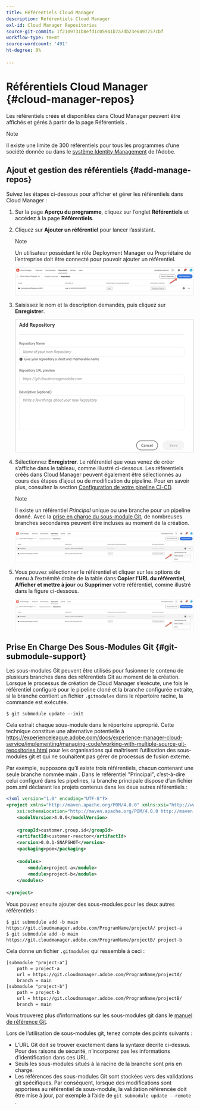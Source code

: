 ```yaml
---
title: Référentiels Cloud Manager
description: Référentiels Cloud Manager
exl-id: Cloud Manager Repositories
source-git-commit: 1f2109731b8efd1c05941b7a7db23e6497257cbf
workflow-type: tm+mt
source-wordcount: '491'
ht-degree: 0%

---
```


# Référentiels Cloud Manager {#cloud-manager-repos}

Les référentiels créés et disponibles dans Cloud Manager peuvent être affichés et gérés à partir de la page Référentiels .

>[!NOTE]
>Il existe une limite de 300 référentiels pour tous les programmes d’une société donnée ou dans le [système Identity Management](https://experienceleague.adobe.com/docs/experience-manager-cloud-service/onboarding/onboarding-concepts/ims.html) de l’Adobe.

## Ajout et gestion des référentiels {#add-manage-repos}

Suivez les étapes ci-dessous pour afficher et gérer les référentiels dans Cloud Manager :

1. Sur la page **Aperçu du programme**, cliquez sur l’onglet **Référentiels** et accédez à la page **Référentiels**.

1. Cliquez sur **Ajouter un référentiel** pour lancer l’assistant.

   >[!NOTE]
   >Un utilisateur possédant le rôle Deployment Manager ou Propriétaire de l’entreprise doit être connecté pour pouvoir ajouter un référentiel.

   ![](assets/repos/create-repo2.png)


1. Saisissez le nom et la description demandés, puis cliquez sur **Enregistrer**.

   ![](assets/repos/repo-1.png)

1. Sélectionnez **Enregistrer**. Le référentiel que vous venez de créer s’affiche dans le tableau, comme illustré ci-dessous. Les référentiels créés dans Cloud Manager peuvent également être sélectionnés au cours des étapes d’ajout ou de modification du pipeline. Pour en savoir plus, consultez la section [Configuration de votre pipeline CI-CD](https://experienceleague.adobe.com/docs/experience-manager-cloud-service/implementing/using-cloud-manager/configure-pipeline.html?lang=en).

   >[!NOTE]
   >Il existe un référentiel *Principal* unique ou une branche pour un pipeline donné. Avec la [prise en charge du sous-module Git](#git-submodule-support), de nombreuses branches secondaires peuvent être incluses au moment de la création.

   ![](assets/repos/create-repo3.png)

1. Vous pouvez sélectionner le référentiel et cliquer sur les options de menu à l’extrémité droite de la table dans **Copier l’URL du référentiel**, **Afficher et mettre à jour** ou **Supprimer** votre référentiel, comme illustré dans la figure ci-dessous.

   ![](assets/repos/create-repo3.png)


## Prise En Charge Des Sous-Modules Git {#git-submodule-support}

Les sous-modules Git peuvent être utilisés pour fusionner le contenu de plusieurs branches dans des référentiels Git au moment de la création. Lorsque le processus de création de Cloud Manager s’exécute, une fois le référentiel configuré pour le pipeline cloné et la branche configurée extraite, si la branche contient un fichier `.gitmodules` dans le répertoire racine, la commande est exécutée.

```
$ git submodule update --init
```

Cela extrait chaque sous-module dans le répertoire approprié. Cette technique constitue une alternative potentielle à https://experienceleague.adobe.com/docs/experience-manager-cloud-service/implementing/managing-code/working-with-multiple-source-git-repositories.html pour les organisations qui maîtrisent l’utilisation des sous-modules git et qui ne souhaitent pas gérer de processus de fusion externe.

Par exemple, supposons qu’il existe trois référentiels, chacun contenant une seule branche nommée main . Dans le référentiel &quot;Principal&quot;, c’est-à-dire celui configuré dans les pipelines, la branche principale dispose d’un fichier pom.xml déclarant les projets contenus dans les deux autres référentiels :

```xml
<?xml version="1.0" encoding="UTF-8"?>
<project xmlns="http://maven.apache.org/POM/4.0.0" xmlns:xsi="http://www.w3.org/2001/XMLSchema-instance"
    xsi:schemaLocation="http://maven.apache.org/POM/4.0.0 http://maven.apache.org/maven-v4_0_0.xsd">
    <modelVersion>4.0.0</modelVersion>
   
    <groupId>customer.group.id</groupId>
    <artifactId>customer-reactor</artifactId>
    <version>0.0.1-SNAPSHOT</version>
    <packaging>pom</packaging>
   
    <modules>
        <module>project-a</module>
        <module>project-b</module>
    </modules>
   
</project>
```

Vous pouvez ensuite ajouter des sous-modules pour les deux autres référentiels :

```
$ git submodule add -b main https://git.cloudmanager.adobe.com/ProgramName/projectA/ project-a
$ git submodule add -b main https://git.cloudmanager.adobe.com/ProgramName/projectB/ project-b
```

Cela donne un fichier `.gitmodules` qui ressemble à ceci :

```
[submodule "project-a"]
    path = project-a
    url = https://git.cloudmanager.adobe.com/ProgramName/projectA/
    branch = main
[submodule "project-b"]
    path = project-b
    url = https://git.cloudmanager.adobe.com/ProgramName/projectB/
    branch = main
```

Vous trouverez plus d’informations sur les sous-modules git dans le [manuel de référence Git](https://git-scm.com/book/en/v2/Git-Tools-Submodules).

Lors de l’utilisation de sous-modules git, tenez compte des points suivants :

* L’URL Git doit se trouver exactement dans la syntaxe décrite ci-dessus. Pour des raisons de sécurité, n’incorporez pas les informations d’identification dans ces URL.
* Seuls les sous-modules situés à la racine de la branche sont pris en charge.
* Les références des sous-modules Git sont stockées vers des validations git spécifiques. Par conséquent, lorsque des modifications sont apportées au référentiel de sous-module, la validation référencée doit être mise à jour, par exemple à l’aide de `git submodule update --remote` .

